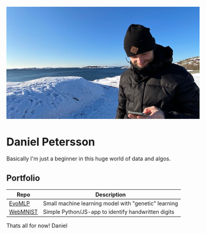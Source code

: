 ![header](IMG_0282.jpeg)

# Daniel Petersson

Basically I'm just a beginner in this huge world of data and algos. 


## Portfolio
| Repo                                   | Description                                                  |
|----------------------------------------|--------------------------------------------------------------|
| [EvoMLP][evomlp]                       | Small machine learning model with "genetic" learning         |
| [WebMNIST][webmnist]                   | Simple Python/JS-app to identify handwritten digits          |

[evomlp]: https://github.com/DanielPeterssonAI/EvoMLP
[webmnist]: https://github.com/DanielPeterssonAI/WebMNIST
[masknirl]: https://github.com/DanielPeterssonAI/Maskininlarning-Daniel-Petersson
[dash]: https://github.com/DanielPeterssonAI/databeh-dash-Sami-Daniel
[py]: https://github.com/DanielPeterssonAI/python-programmering-Daniel-Petersson
[mrs]: https://github.com/DanielPeterssonAI/Maskininlarning-Daniel-Petersson/tree/main/lab

Thats all for now!
Daniel
